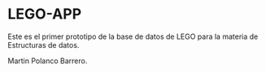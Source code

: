 # LEGO-APP

Este es el primer prototipo de la base de datos de LEGO para la materia de Estructuras de datos.

Martin Polanco Barrero.
